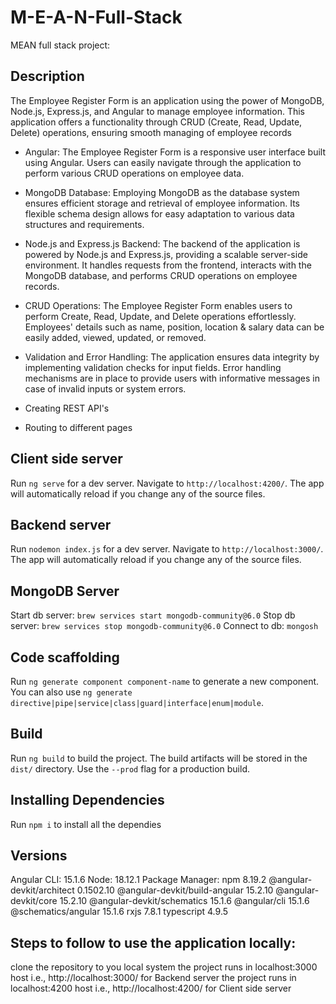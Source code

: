 # M-E-A-N-Full-Stack
MEAN full stack project:

## Description

The Employee Register Form is an application using the power of MongoDB, Node.js, Express.js, and Angular to manage employee information. This application offers a functionality through CRUD (Create, Read, Update, Delete) operations, ensuring smooth managing of employee records

- Angular: The Employee Register Form is a responsive user interface built using Angular. Users can easily navigate through the application to perform various CRUD operations on employee data.

- MongoDB Database: Employing MongoDB as the database system ensures efficient storage and retrieval of employee information. Its flexible schema design allows for easy adaptation to various data structures and requirements.

- Node.js and Express.js Backend: The backend of the application is powered by Node.js and Express.js, providing a scalable server-side environment. It handles requests from the frontend, interacts with the MongoDB database, and performs CRUD operations on employee records.

- CRUD Operations: The Employee Register Form enables users to perform Create, Read, Update, and Delete operations effortlessly. Employees' details such as name, position, location & salary data can be easily added, viewed, updated, or removed.

- Validation and Error Handling: The application ensures data integrity by implementing validation checks for input fields. Error handling mechanisms are in place to provide users with informative messages in case of invalid inputs or system errors.

- Creating REST API's

- Routing to different pages

## Client side server

Run `ng serve` for a dev server. Navigate to `http://localhost:4200/`. The app will automatically reload if you change any of the source files.

## Backend server

Run `nodemon index.js` for a dev server. Navigate to `http://localhost:3000/`. The app will automatically reload if you change any of the source files.

## MongoDB Server

Start db server: `brew services start mongodb-community@6.0`
Stop db server: `brew services stop mongodb-community@6.0`
Connect to db: `mongosh`

## Code scaffolding

Run `ng generate component component-name` to generate a new component. You can also use `ng generate directive|pipe|service|class|guard|interface|enum|module`.

## Build

Run `ng build` to build the project. The build artifacts will be stored in the `dist/` directory. Use the `--prod` flag for a production build.

## Installing Dependencies

Run `npm i` to install all the dependies

## Versions 

Angular CLI: 15.1.6
Node: 18.12.1
Package Manager: npm 8.19.2
@angular-devkit/architect       0.1502.10
@angular-devkit/build-angular   15.2.10
@angular-devkit/core            15.2.10
@angular-devkit/schematics      15.1.6
@angular/cli                    15.1.6
@schematics/angular             15.1.6
rxjs                            7.8.1
typescript                      4.9.5

## Steps to follow to use the application locally:

clone the repository to you local system
the project runs in localhost:3000 host i.e., http://localhost:3000/ for Backend server
the project runs in localhost:4200 host i.e., http://localhost:4200/ for Client side server


